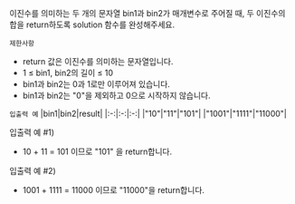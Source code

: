 이진수를 의미하는 두 개의 문자열 bin1과 bin2가 매개변수로 주어질 때, 두 이진수의 합을 return하도록 solution 함수를 완성해주세요.

`제한사항`
- return 값은 이진수를 의미하는 문자열입니다.
- 1 ≤ bin1, bin2의 길이 ≤ 10
- bin1과 bin2는 0과 1로만 이루어져 있습니다.
- bin1과 bin2는 "0"을 제외하고 0으로 시작하지 않습니다.

`입출력 예`
|bin1|bin2|result|
|:-:|:-:|:-:|
|"10"|"11"|"101"|
|"1001"|"1111"|"11000"|

입출력 예 #1)
- 10 + 11 = 101 이므로 "101" 을 return합니다.

입출력 예 #2)
- 1001 + 1111 = 11000 이므로 "11000"을 return합니다.
